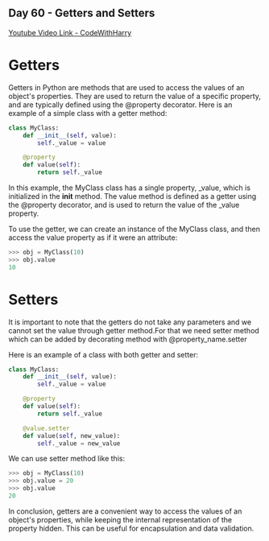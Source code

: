 ## Day 60 - Getters and Setters

[Youtube Video Link - CodeWithHarry](https://youtu.be/2gbCT8h9uyk)

# Getters

Getters in Python are methods that are used to access the values of an object's properties. They are used to return the value of a specific property, and are typically defined using the @property decorator.
Here is an example of a simple class with a getter method:

```python
class MyClass:
    def __init__(self, value):
        self._value = value

    @property
    def value(self):
        return self._value
```

In this example, the MyClass class has a single property, \_value, which is initialized in the **init** method. The value method is defined as a getter using the @property decorator, and is used to return the value of the \_value property.

To use the getter, we can create an instance of the MyClass class, and then access the value property as if it were an attribute:

```python
>>> obj = MyClass(10)
>>> obj.value
10
```

# Setters

It is important to note that the getters do not take any parameters and we cannot set the value through getter method.For that we need setter method which can be added by decorating method with @property_name.setter

Here is an example of a class with both getter and setter:

```python
class MyClass:
    def __init__(self, value):
        self._value = value

    @property
    def value(self):
        return self._value

    @value.setter
    def value(self, new_value):
        self._value = new_value
```

We can use setter method like this:

```python
>>> obj = MyClass(10)
>>> obj.value = 20
>>> obj.value
20
```

In conclusion, getters are a convenient way to access the values of an object's properties, while keeping the internal representation of the property hidden. This can be useful for encapsulation and data validation.
